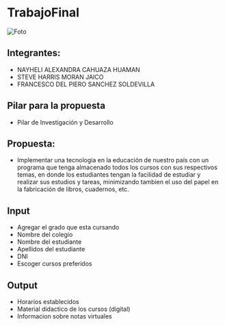 # TrabajoFinal

![Foto](http://www.usat.edu.pe/web/wp-content/uploads/2017/09/invetigacion.jpg)

## Integrantes:
* NAYHELI ALEXANDRA CAHUAZA HUAMAN
* STEVE HARRIS MORAN JAICO
* FRANCESCO DEL PIERO SANCHEZ SOLDEVILLA

## Pilar para la propuesta
* Pilar de Investigación y Desarrollo

## Propuesta:
* Implementar una tecnologia en la educación de nuestro país con un programa que tenga almacenado todos los cursos con sus respectivos temas, en donde los estudiantes tengan la facilidad de estudiar y realizar sus estudios y tareas, minimizando tambien el uso del papel en la fabricación de libros, cuadernos, etc.

## Input
* Agregar el grado que esta cursando
* Nombre del colegio
* Nombre del estudiante
* Apellidos del estudiante
* DNI
* Escoger cursos preferidos

## Output
* Horarios establecidos
* Material didactico de los cursos (digital)
* Informacion sobre notas virtuales